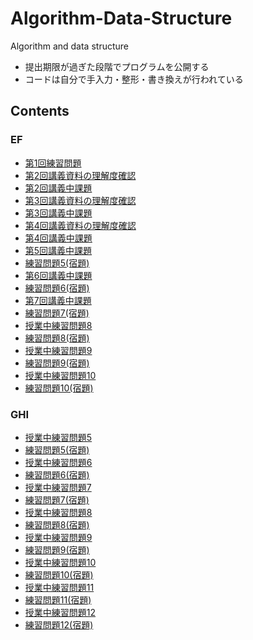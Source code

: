 # Algorithm-Data-Structure

Algorithm and data structure

- 提出期限が過ぎた段階でプログラムを公開する
- コードは自分で手入力・整形・書き換えが行われている

## Contents

### EF

- [第1回練習問題](./EF/prob1)
- [第2回講義資料の理解度確認](./EF/prob2pre)
- [第2回講義中課題]()
- [第3回講義資料の理解度確認](./EF/prob3pre)
- [第3回講義中課題](./EF/prob3post)
- [第4回講義資料の理解度確認](./EF/prob4pre)
- [第4回講義中課題](./EF/prob4post)
- [第5回講義中課題](./EF/prob5)
- [練習問題5(宿題)](./EF/prob5homework)
- [第6回講義中課題](./EF/prob6)
- [練習問題6(宿題)](./EF/prob6homework)
- [第7回講義中課題](./EF/prob7)
- [練習問題7(宿題)](./EF/homework07)
- [授業中練習問題8](./EF/prob8)
- [練習問題8(宿題)](./EF/prob8homework)
- [授業中練習問題9](./EF/prob9)
- [練習問題9(宿題)](./EF/prob9homework)
- [授業中練習問題10](./EF/prob10)
- [練習問題10(宿題)](./EF/prob10homework)

### GHI

- [授業中練習問題5](./GHI/prob5)
- [練習問題5(宿題)](./GHI/prob5homework)
- [授業中練習問題6](./GHI/prob6)
- [練習問題6(宿題)](./GHI/prob6homework)
- [授業中練習問題7](./GHI/prob07)
- [練習問題7(宿題)](./GHI/homework07)
- [授業中練習問題8](./GHI/prob8)
- [練習問題8(宿題)](./GHI/prob8homework)
- [授業中練習問題9](./GHI/prob9)
- [練習問題9(宿題)](./GHI/prob9homework)
- [授業中練習問題10](./GHI/prob10)
- [練習問題10(宿題)](./GHI/prob10homework)
- [授業中練習問題11](./GHI/prob11)
- [練習問題11(宿題)](./GHI/prob11homework)
- [授業中練習問題12](./GHI/prob12)
- [練習問題12(宿題)](./GHI/prob12homework)